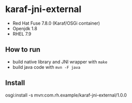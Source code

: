 # karaf-jni-external

* Red Hat Fuse 7.8.0 (Karaf/OSGi container)
* Openjdk 1.8
* RHEL 7.9

## How to run

* build native library and JNI wrapper with `make`
* build java code with `mvn -F java`

## Install
osgi:install -s mvn:com.rh.example/karaf-jni-external/1.0.0

